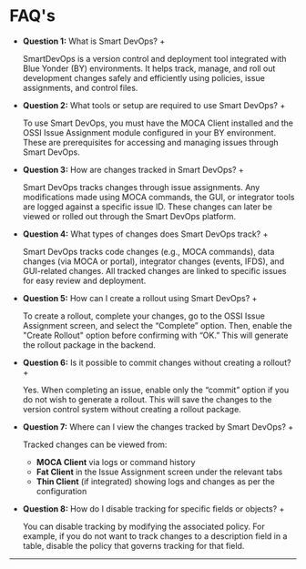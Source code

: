 # FAQ's

+ **Question 1:** What is Smart DevOps? +

  SmartDevOps is a version control and deployment tool integrated with Blue Yonder (BY) environments. It helps track, manage, and roll out development changes safely and efficiently using policies, issue assignments, and control files.

+ **Question 2:** What tools or setup are required to use Smart DevOps? +

  To use Smart DevOps, you must have the MOCA Client installed and the OSSI Issue Assignment module configured in your BY environment. These are prerequisites for accessing and managing issues through Smart DevOps.

+ **Question 3:** How are changes tracked in Smart DevOps? +

  Smart DevOps tracks changes through issue assignments. Any modifications made using MOCA commands, the GUI, or integrator tools are logged against a specific issue ID. These changes can later be viewed or rolled out through the Smart DevOps platform.

+ **Question 4:** What types of changes does Smart DevOps track? +

  Smart DevOps tracks code changes (e.g., MOCA commands), data changes (via MOCA or portal), integrator changes (events, IFDS), and GUI-related changes. All tracked changes are linked to specific issues for easy review and deployment.

+ **Question 5:** How can I create a rollout using Smart DevOps? +

  To create a rollout, complete your changes, go to the OSSI Issue Assignment screen, and select the “Complete” option. Then, enable the "Create Rollout" option before confirming with “OK.” This will generate the rollout package in the backend.

+ **Question 6:** Is it possible to commit changes without creating a rollout? +

  Yes. When completing an issue, enable only the “commit” option if you do not wish to generate a rollout. This will save the changes to the version control system without creating a rollout package.

+ **Question 7:** Where can I view the changes tracked by Smart DevOps? +

  Tracked changes can be viewed from:
  - **MOCA Client** via logs or command history
  - **Fat Client** in the Issue Assignment screen under the relevant tabs
  - **Thin Client** (if integrated) showing logs and changes as per the configuration

+ **Question 8:** How do I disable tracking for specific fields or objects? +

  You can disable tracking by modifying the associated policy. For example, if you do not want to track changes to a description field in a table, disable the policy that governs tracking for that field.

  
---

<br><br>